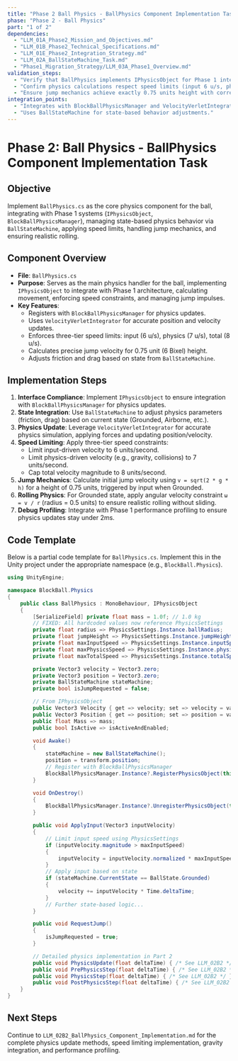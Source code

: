 ```yaml
---
title: "Phase 2 Ball Physics - BallPhysics Component Implementation Task (Part 1 of 2)"
phase: "Phase 2 - Ball Physics"
part: "1 of 2"
dependencies:
  - "LLM_01A_Phase2_Mission_and_Objectives.md"
  - "LLM_01B_Phase2_Technical_Specifications.md"
  - "LLM_01E_Phase2_Integration_Strategy.md"
  - "LLM_02A_BallStateMachine_Task.md"
  - "Phase1_Migration_Strategy/LLM_03A_Phase1_Overview.md"
validation_steps:
  - "Verify that BallPhysics implements IPhysicsObject for Phase 1 integration."
  - "Confirm physics calculations respect speed limits (input 6 u/s, physics 7 u/s, total 8 u/s)."
  - "Ensure jump mechanics achieve exactly 0.75 units height with correct velocity."
integration_points:
  - "Integrates with BlockBallPhysicsManager and VelocityVerletIntegrator from Phase 1."
  - "Uses BallStateMachine for state-based behavior adjustments."
---
```


# Phase 2: Ball Physics - BallPhysics Component Implementation Task

## Objective
Implement `BallPhysics.cs` as the core physics component for the ball, integrating with Phase 1 systems (`IPhysicsObject`, `BlockBallPhysicsManager`), managing state-based physics behavior via `BallStateMachine`, applying speed limits, handling jump mechanics, and ensuring realistic rolling.

## Component Overview
- **File**: `BallPhysics.cs`
- **Purpose**: Serves as the main physics handler for the ball, implementing `IPhysicsObject` to integrate with Phase 1 architecture, calculating movement, enforcing speed constraints, and managing jump impulses.
- **Key Features**:
  - Registers with `BlockBallPhysicsManager` for physics updates.
  - Uses `VelocityVerletIntegrator` for accurate position and velocity updates.
  - Enforces three-tier speed limits: input (6 u/s), physics (7 u/s), total (8 u/s).
  - Calculates precise jump velocity for 0.75 unit (6 Bixel) height.
  - Adjusts friction and drag based on state from `BallStateMachine`.

## Implementation Steps
1. **Interface Compliance**: Implement `IPhysicsObject` to ensure integration with `BlockBallPhysicsManager` for physics updates.
2. **State Integration**: Use `BallStateMachine` to adjust physics parameters (friction, drag) based on current state (Grounded, Airborne, etc.).
3. **Physics Update**: Leverage `VelocityVerletIntegrator` for accurate physics simulation, applying forces and updating position/velocity.
4. **Speed Limiting**: Apply three-tier speed constraints:
   - Limit input-driven velocity to 6 units/second.
   - Limit physics-driven velocity (e.g., gravity, collisions) to 7 units/second.
   - Cap total velocity magnitude to 8 units/second.
5. **Jump Mechanics**: Calculate initial jump velocity using `v = sqrt(2 * g * h)` for a height of 0.75 units, triggered by input when Grounded.
6. **Rolling Physics**: For Grounded state, apply angular velocity constraint `ω = v / r` (radius = 0.5 units) to ensure realistic rolling without sliding.
7. **Debug Profiling**: Integrate with Phase 1 performance profiling to ensure physics updates stay under 2ms.

## Code Template
Below is a partial code template for `BallPhysics.cs`. Implement this in the Unity project under the appropriate namespace (e.g., `BlockBall.Physics`).

```csharp
using UnityEngine;

namespace BlockBall.Physics
{
    public class BallPhysics : MonoBehaviour, IPhysicsObject
    {
        [SerializeField] private float mass = 1.0f; // 1.0 kg
        // FIXED: All hardcoded values now reference PhysicsSettings
        private float radius => PhysicsSettings.Instance.ballRadius;
        private float jumpHeight => PhysicsSettings.Instance.jumpHeight;
        private float maxInputSpeed => PhysicsSettings.Instance.inputSpeedLimit;
        private float maxPhysicsSpeed => PhysicsSettings.Instance.physicsSpeedLimit;
        private float maxTotalSpeed => PhysicsSettings.Instance.totalSpeedLimit;

        private Vector3 velocity = Vector3.zero;
        private Vector3 position = Vector3.zero;
        private BallStateMachine stateMachine;
        private bool isJumpRequested = false;

        // From IPhysicsObject
        public Vector3 Velocity { get => velocity; set => velocity = value; }
        public Vector3 Position { get => position; set => position = value; }
        public float Mass => mass;
        public bool IsActive => isActiveAndEnabled;

        void Awake()
        {
            stateMachine = new BallStateMachine();
            position = transform.position;
            // Register with BlockBallPhysicsManager
            BlockBallPhysicsManager.Instance?.RegisterPhysicsObject(this);
        }

        void OnDestroy()
        {
            BlockBallPhysicsManager.Instance?.UnregisterPhysicsObject(this);
        }

        public void ApplyInput(Vector3 inputVelocity)
        {
            // Limit input speed using PhysicsSettings
            if (inputVelocity.magnitude > maxInputSpeed)
            {
                inputVelocity = inputVelocity.normalized * maxInputSpeed;
            }
            // Apply input based on state
            if (stateMachine.CurrentState == BallState.Grounded)
            {
                velocity += inputVelocity * Time.deltaTime;
            }
            // Further state-based logic...
        }

        public void RequestJump()
        {
            isJumpRequested = true;
        }

        // Detailed physics implementation in Part 2
        public void PhysicsUpdate(float deltaTime) { /* See LLM_02B2 */ }
        public void PrePhysicsStep(float deltaTime) { /* See LLM_02B2 */ }
        public void PhysicsStep(float deltaTime) { /* See LLM_02B2 */ }
        public void PostPhysicsStep(float deltaTime) { /* See LLM_02B2 */ }
    }
}
```

## Next Steps
Continue to `LLM_02B2_BallPhysics_Component_Implementation.md` for the complete physics update methods, speed limiting implementation, gravity integration, and performance profiling.
